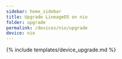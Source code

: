 ```yaml
---
sidebar: home_sidebar
title: Upgrade LineageOS on nio
folder: upgrade
permalink: /devices/nio/upgrade
device: nio
---
```

{% include templates/device_upgrade.md %}
